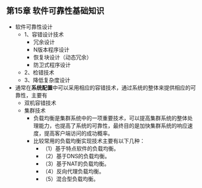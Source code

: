 ## 第15章 软件可靠性基础知识
- 软件可靠性设计
	- 1、容错设计技术
		- 冗余设计
		- N版本程序设计
		- 恢复块设计（动态冗余）
		- 防卫式程序设计
	- 2、检错技术
	- 3、降低复杂度设计
- 通常在**系统配置**中可以采用相应的容错技术，通过系统的整体来提供相应的可靠性，主要有
	- 双机容错技术
	- 集群技术
		- 负载均衡是集群系统中的一项重要技术，可以提高集群系统的整体处理能力，也提高了系统的可靠性，最终目的是加快集群系统的响应速度，提高客户端访问的成功概率。
		- 比较常用的负载均衡实现技术主要有以下几种：
			- （1）基于特点软件的负载均衡。
			- （2）基于DNS的负载均衡。
			- （3）基于NAT的负载均衡。
			- （4）反向代理负载均衡。
			- （5）混合型负载均衡。